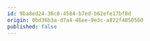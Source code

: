 ```yaml
---
id: 9ba8ed24-36c8-4584-b7ed-b62efe17bf8d
origin: 0bd36b3a-d7a4-46ee-9e3c-a822f4850560
published: false
---
```


